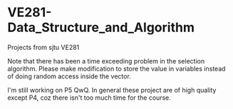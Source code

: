 # VE281-Data_Structure_and_Algorithm
Projects from sjtu VE281

Note that there has been a time exceeding problem in the selection algorithm. Please make modification to store the value in variables instead of doing random access inside the vector.  

I'm still working on P5 QwQ. In general these project are of high quality except P4, coz there isn't too much time for the course.
